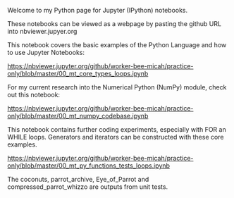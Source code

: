 Welcome to my Python page for Jupyter (IPython) notebooks.

These notebooks can be viewed as a webpage by pasting the github URL into nbviewer.jupyer.org

This notebook covers the basic examples of the Python Language and how to use Jupyter Notebooks:

https://nbviewer.jupyter.org/github/worker-bee-micah/practice-only/blob/master/00_mt_core_types_loops.ipynb


For my current research into the Numerical Python (NumPy) module, check out this notebook:

https://nbviewer.jupyter.org/github/worker-bee-micah/practice-only/blob/master/00_mt_numpy_codebase.ipynb


This notebook contains further coding experiments, especially with FOR an WHILE loops.
Generators and iterators can be constructed with these core examples.

https://nbviewer.jupyter.org/github/worker-bee-micah/practice-only/blob/master/00_mt_py_functions_tests_loops.ipynb

The coconuts, parrot_archive, Eye_of_Parrot and compressed_parrot_whizzo are outputs from unit tests.


